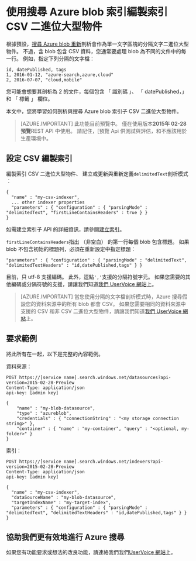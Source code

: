 <properties
pageTitle="CSV blob 與搜尋 Azure blob 索引編製索引作業 |Microsoft Azure"
description="瞭解如何將 CSV blob Azure 搜尋與編製索引"
services="search"
documentationCenter=""
authors="chaosrealm"
manager="pablocas"
editor="" />

<tags
ms.service="search"
ms.devlang="rest-api"
ms.workload="search" ms.topic="article"  
ms.tgt_pltfrm="na"
ms.date="07/12/2016"
ms.author="eugenesh" />

# <a name="indexing-csv-blobs-with-azure-search-blob-indexer"></a>使用搜尋 Azure blob 索引編製索引 CSV 二進位大型物件 

根據預設，[搜尋 Azure blob 重新](search-howto-indexing-azure-blob-storage.md)剖析會作為單一文字區塊的分隔文字二進位大型物件。 不過，含 blob 包含 CSV 資料，您通常要處理 blob 為不同的文件中的每一行。 例如，指定下列分隔的文字檔︰ 

    id, datePublished, tags
    1, 2016-01-12, "azure-search,azure,cloud" 
    2, 2016-07-07, "cloud,mobile" 

您可能會想要其剖析為 2 的文件，每個包含 「 識別碼 」、 「 datePublished，」 和 「 標籤 」 欄位。

本文中，您將學習如何剖析與搜尋 Azure blob 索引子 CSV 二進位大型物件。 

> [AZURE.IMPORTANT] 此功能目前預覽中。 僅在使用版本**2015年 02-28 預覽**REST API 中使用。 請記住，[預覽 Api 供測試與評估，和不應該用於生產環境中。 

## <a name="setting-up-csv-indexing"></a>設定 CSV 編製索引

編製索引 CSV 二進位大型物件、 建立或更新與重新定義`delimitedText`剖析模式︰  

    {
      "name" : "my-csv-indexer",
      ... other indexer properties
      "parameters" : { "configuration" : { "parsingMode" : "delimitedText", "firstLineContainsHeaders" : true } }
    }

如需建立索引子 API 的詳細資訊，請參閱[建立索引](search-api-indexers-2015-02-28-preview.md#create-indexer)。

`firstLineContainsHeaders`指出 （非空白） 的第一行每個 blob 包含標題。
如果 blob 不包含初始的標題列，必須在重新設定中指定標題︰ 

    "parameters" : { "configuration" : { "parsingMode" : "delimitedText", "delimitedTextHeaders" : "id,datePublished,tags" } } 

目前，只 utf-8 支援編碼。 此外，逗點`','`支援的分隔符號字元。 如果您需要的其他編碼或分隔符號的支援，請讓我們知道[我們 UserVoice 網站](https://feedback.azure.com/forums/263029-azure-search)上。

> [AZURE.IMPORTANT] 當您使用分隔的文字檔剖析模式時，Azure 搜尋假設您的資料來源中的所有 blob 都會 CSV。 如果您需要相同的資料來源中支援的 CSV 和非 CSV 二進位大型物件，請讓我們知道[我們 UserVoice 網站](https://feedback.azure.com/forums/263029-azure-search)上。

## <a name="request-examples"></a>要求範例

將此所有在一起，以下是完整的內容範例。 

資料來源︰ 

    POST https://[service name].search.windows.net/datasources?api-version=2015-02-28-Preview
    Content-Type: application/json
    api-key: [admin key]

    {
        "name" : "my-blob-datasource",
        "type" : "azureblob",
        "credentials" : { "connectionString" : "<my storage connection string>" },
        "container" : { "name" : "my-container", "query" : "<optional, my-folder>" }
    }   

索引︰

    POST https://[service name].search.windows.net/indexers?api-version=2015-02-28-Preview
    Content-Type: application/json
    api-key: [admin key]

    {
      "name" : "my-csv-indexer",
      "dataSourceName" : "my-blob-datasource",
      "targetIndexName" : "my-target-index",
      "parameters" : { "configuration" : { "parsingMode" : "delimitedText", "delimitedTextHeaders" : "id,datePublished,tags" } }
    }

## <a name="help-us-make-azure-search-better"></a>協助我們更有效地進行 Azure 搜尋

如果您有功能要求或想法的改良功能，請連絡我們我們[UserVoice 網站](https://feedback.azure.com/forums/263029-azure-search/)上。